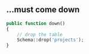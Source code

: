 &hellip;must come down
----------------------
```php
public function down()
{
    // drop the table
    Schema::drop('projects');
}
```
